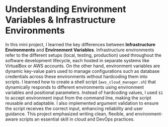 # Understanding Environment Variables & Infrastructure Environments

In this mini project, I learned the key differences between **Infrastructure Environments** and **Environment Variables**. Infrastructure environments refer to the different setups (local, testing, production) used throughout the software development lifecycle, each hosted in separate systems like VirtualBox or AWS accounts. On the other hand, environment variables are dynamic key-value pairs used to manage configurations such as database credentials across these environments without hardcoding them into scripts. I learned how to create a shell script (`aws_cloud_manager.sh`) that dynamically responds to different environments using environment variables and positional parameters. Instead of hardcoding values, I used `$1` to accept environment input from the command line, making the script reusable and adaptable. I also implemented argument validation to ensure the script receives the correct input, enhancing reliability and user guidance. This project emphasized writing clean, flexible, and environment-aware scripts an essential skill in cloud and DevOps practices.
